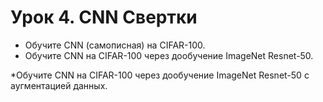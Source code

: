 # Урок 4. CNN Свертки

- Обучите CNN (самописная) на CIFAR-100.
- Обучите CNN на CIFAR-100 через дообучение ImageNet Resnet-50.

*Обучите CNN на CIFAR-100 через дообучение ImageNet Resnet-50 с аугментацией данных.
